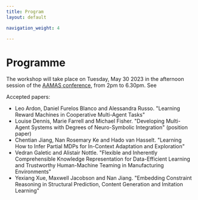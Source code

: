 ```yaml
---
title: Program
layout: default

navigation_weight: 4

---
```


# Programme

The workshop will take place on Tuesday, May 30 2023 in the afternoon session of the [AAMAS conference](https://aamas2023.soton.ac.uk/program/detailed-program/), from 2pm to 6.30pm. See 

Accepted papers:

- Leo Ardon, Daniel Furelos Blanco and Alessandra Russo. "Learning Reward Machines in Cooperative Multi-Agent Tasks"
- Louise Dennis, Marie Farrell and Michael Fisher. "Developing Multi-Agent Systems with Degrees of Neuro-Symbolic Integration" (position paper)
- Chentian Jiang, Nan Rosemary Ke and Hado van Hasselt. "Learning How to Infer Partial MDPs for In-Context Adaptation and Exploration"
- Vedran Galetic and Alistair Nottle. "Flexible and Inherently Comprehensible Knowledge Representation for Data-Efficient Learning and Trustworthy Human-Machine Teaming in Manufacturing Environments"
- Yexiang Xue, Maxwell Jacobson and Nan Jiang. "Embedding Constraint Reasoning in Structural Prediction, Content Generation and Imitation Learning"
